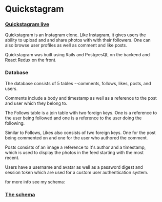# Quickstagram

### [Quickstagram live](https://quickstagram.herokuapp.com/#/)

Quickstagram is an Instagram clone. Like Instagram, it gives users the ability to upload and and share photos with with their followers. One can also browse user profiles as well as comment and like posts.

Quickstagram was built using Rails and PostgresQL on the backend and React Redux on the front.

### Database

The database consists of 5 tables --comments, follows, likes, posts, and users.

Comments include a body and timestamp as well as a reference to the post and user which they belong to.

The Follows table is a join table with two foreign keys. One is a reference to the user being followed and one is a reference to the user doing the following.

Similar to Follows, Likes also consists of two foreign keys. One for the post being commented on and one for the user who authored the comment.

Posts consists of an image a reference to it's author and a timestamp, which is used to display the photos in the feed starting with the most recent.

Users have a username and avatar as well as a password digest and session token which are used for a custom user authentication system.

for more info see my schema:

### [The schema](schema.md)
